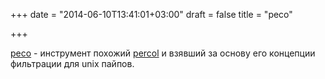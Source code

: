 +++
date = "2014-06-10T13:41:01+03:00"
draft = false
title = "peco"

+++

<p><a href="https://github.com/lestrrat/peco">peco</a>&nbsp;- инструмент похожий&nbsp;<a href="https://github.com/mooz/percol">percol</a>&nbsp;и взявший за основу его концепции фильтрации для unix пайпов.</p>

